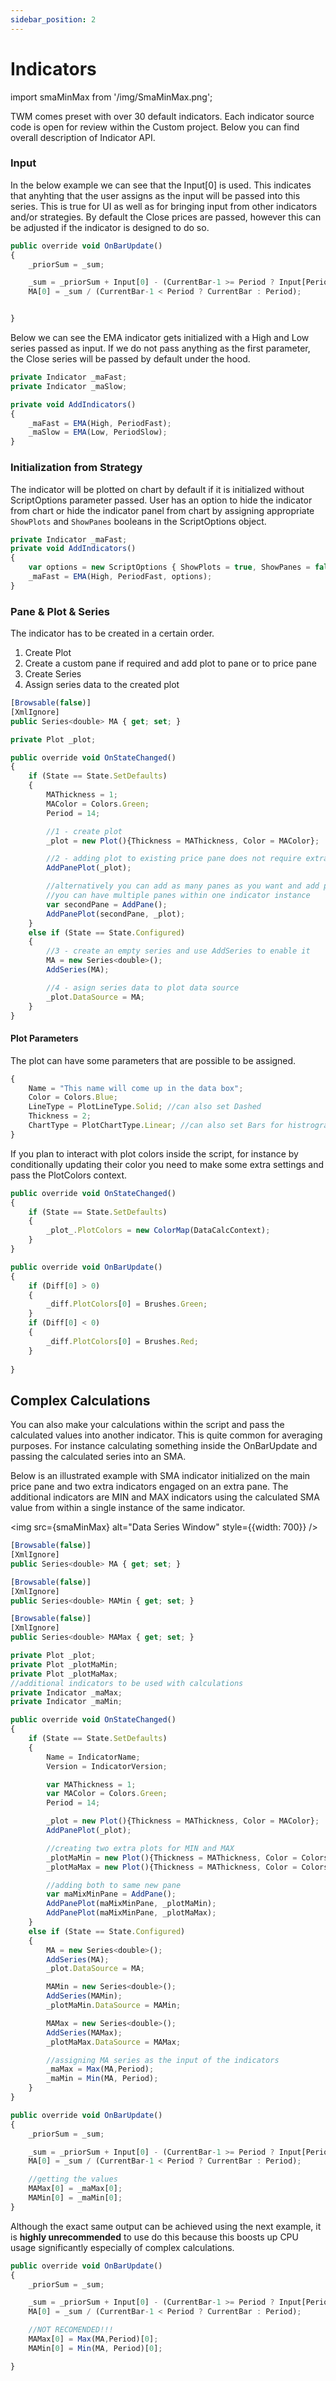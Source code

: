 ```yaml
---
sidebar_position: 2
---
```


# Indicators

import smaMinMax from '/img/SmaMinMax.png';

TWM comes preset with over 30 default indicators. Each indicator source code is open for review within the Custom project. Below you can find overall description of Indicator API.

### Input

In the below example we can see that the Input[0] is used. This indicates that anyhting that the user assigns as the input will be passed into this series. This is true for UI as well as for bringing input from other indicators and/or strategies. By default the Close prices are passed, however this can be adjusted if the indicator is designed to do so.

```js
public override void OnBarUpdate()
{
    _priorSum = _sum;

    _sum = _priorSum + Input[0] - (CurrentBar-1 >= Period ? Input[Period] : 0);
    MA[0] = _sum / (CurrentBar-1 < Period ? CurrentBar : Period);


}
```

Below we can see the EMA indicator gets initialized with a High and Low series passed as input. If we do not pass anything as the first parameter, the Close series will be passed by default under the hood.

```js
private Indicator _maFast;
private Indicator _maSlow;

private void AddIndicators()
{
    _maFast = EMA(High, PeriodFast);
    _maSlow = EMA(Low, PeriodSlow);
}

```

### Initialization from Strategy

The indicator will be plotted on chart by default if it is initialized without ScriptOptions parameter passed. User has an option to hide the indicator from chart or hide the indicator panel from chart by assigning appropriate `ShowPlots` and `ShowPanes` booleans in the ScriptOptions object.

```js
private Indicator _maFast;
private void AddIndicators()
{
    var options = new ScriptOptions { ShowPlots = true, ShowPanes = false};
    _maFast = EMA(High, PeriodFast, options);
}

```

### Pane & Plot & Series

The indicator has to be created in  a certain order. 

1. Create Plot
2. Create a custom pane if required and add plot to pane or to price pane
3. Create Series
4. Assign series data to the created plot

```js
[Browsable(false)]
[XmlIgnore]
public Series<double> MA { get; set; }

private Plot _plot;

public override void OnStateChanged()
{
    if (State == State.SetDefaults)
    {
        MAThickness = 1;
        MAColor = Colors.Green;
        Period = 14;

        //1 - create plot
        _plot = new Plot(){Thickness = MAThickness, Color = MAColor}; 

        //2 - adding plot to existing price pane does not require extra pane creation, just add.
        AddPanePlot(_plot); 

        //alternatively you can add as many panes as you want and add plots to them
        //you can have multiple panes within one indicator instance
        var secondPane = AddPane();
        AddPanePlot(secondPane, _plot);
    }
    else if (State == State.Configured)
    {
        //3 - create an empty series and use AddSeries to enable it
        MA = new Series<double>();
        AddSeries(MA);

        //4 - asign series data to plot data source
        _plot.DataSource = MA;
    }
}
```
#### Plot Parameters

The plot can have some parameters that are possible to be assigned.
```js
{
    Name = "This name will come up in the data box";
    Color = Colors.Blue;
    LineType = PlotLineType.Solid; //can also set Dashed
    Thickness = 2;
    ChartType = PlotChartType.Linear; //can also set Bars for histrogram style
}
```

If you plan to interact with plot colors inside the script, for instance by conditionally updating their color you need to make some extra settings and pass the PlotColors context.

```js
public override void OnStateChanged()
{
    if (State == State.SetDefaults)
    {
        _plot_.PlotColors = new ColorMap(DataCalcContext); 
    }
}

public override void OnBarUpdate()
{
    if (Diff[0] > 0)
    {
        _diff.PlotColors[0] = Brushes.Green;
    }
    if (Diff[0] < 0)
    {
        _diff.PlotColors[0] = Brushes.Red;
    }
    
}

```

## Complex Calculations

You can also make your calculations within the script and pass the calculated values into another indicator. This is quite common for averaging purposes. For instance calculating something inside the OnBarUpdate and passing the calculated series into an SMA.

Below is an illustrated example with SMA indicator initialized on the main price pane and two extra indicators engaged on an extra pane. The additional indicators are MIN and MAX indicators using the calculated SMA value from within a single instance of the same indicator.

<img src={smaMinMax} alt="Data Series Window" style={{width: 700}} />

```js
[Browsable(false)]
[XmlIgnore]
public Series<double> MA { get; set; }

[Browsable(false)]
[XmlIgnore]
public Series<double> MAMin { get; set; }

[Browsable(false)]
[XmlIgnore]
public Series<double> MAMax { get; set; }

private Plot _plot;
private Plot _plotMaMin;
private Plot _plotMaMax;
//additional indicators to be used with calculations
private Indicator _maMax;
private Indicator _maMin;

public override void OnStateChanged()
{
    if (State == State.SetDefaults)
    {
        Name = IndicatorName;
        Version = IndicatorVersion;

        var MAThickness = 1;
        var MAColor = Colors.Green;
        Period = 14;

        _plot = new Plot(){Thickness = MAThickness, Color = MAColor};
        AddPanePlot(_plot);

        //creating two extra plots for MIN and MAX
        _plotMaMin = new Plot(){Thickness = MAThickness, Color = Colors.Blue};
        _plotMaMax = new Plot(){Thickness = MAThickness, Color = Colors.Orange};

        //adding both to same new pane
        var maMixMinPane = AddPane();
        AddPanePlot(maMixMinPane, _plotMaMin);
        AddPanePlot(maMixMinPane, _plotMaMax);
    }
    else if (State == State.Configured)
    {
        MA = new Series<double>();
        AddSeries(MA);
        _plot.DataSource = MA;

        MAMin = new Series<double>();
        AddSeries(MAMin);
        _plotMaMin.DataSource = MAMin;

        MAMax = new Series<double>();
        AddSeries(MAMax);
        _plotMaMax.DataSource = MAMax;

        //assigning MA series as the input of the indicators
        _maMax = Max(MA,Period);
        _maMin = Min(MA, Period);
    }
}

public override void OnBarUpdate()
{
    _priorSum = _sum;

    _sum = _priorSum + Input[0] - (CurrentBar-1 >= Period ? Input[Period] : 0);
    MA[0] = _sum / (CurrentBar-1 < Period ? CurrentBar : Period);

    //getting the values
    MAMax[0] = _maMax[0];
    MAMin[0] = _maMin[0];
}
```

Although the exact same output can be achieved using the next example, it is **highly unrecommended** to use do this because this boosts up CPU usage significantly especially of complex calculations.

```js
public override void OnBarUpdate()
{
    _priorSum = _sum;

    _sum = _priorSum + Input[0] - (CurrentBar-1 >= Period ? Input[Period] : 0);
    MA[0] = _sum / (CurrentBar-1 < Period ? CurrentBar : Period);

    //NOT RECOMENDED!!!
    MAMax[0] = Max(MA,Period)[0];
    MAMin[0] = Min(MA, Period)[0];

}
```
